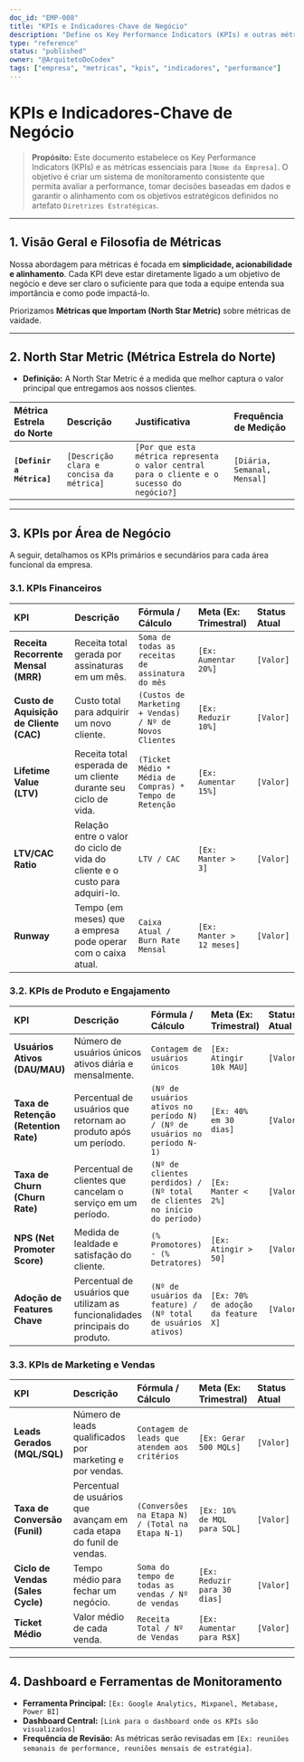 ```yaml
---
doc_id: "EMP-008"
title: "KPIs e Indicadores-Chave de Negócio"
description: "Define os Key Performance Indicators (KPIs) e outras métricas vitais para monitorar a saúde e o progresso do negócio em relação aos seus objetivos estratégicos."
type: "reference"
status: "published"
owner: "@ArquitetoDoCodex"
tags: ["empresa", "metricas", "kpis", "indicadores", "performance"]
---
```


# KPIs e Indicadores-Chave de Negócio

> **Propósito:** Este documento estabelece os Key Performance Indicators (KPIs) e as métricas essenciais para `[Nome da Empresa]`. O objetivo é criar um sistema de monitoramento consistente que permita avaliar a performance, tomar decisões baseadas em dados e garantir o alinhamento com os objetivos estratégicos definidos no artefato `Diretrizes Estratégicas`.

---

## 1. Visão Geral e Filosofia de Métricas

Nossa abordagem para métricas é focada em **simplicidade, acionabilidade e alinhamento**. Cada KPI deve estar diretamente ligado a um objetivo de negócio e deve ser claro o suficiente para que toda a equipe entenda sua importância e como pode impactá-lo.

Priorizamos **Métricas que Importam (North Star Metric)** sobre métricas de vaidade.

---

## 2. North Star Metric (Métrica Estrela do Norte)

*   **Definição:** A North Star Metric é a medida que melhor captura o valor principal que entregamos aos nossos clientes.

| Métrica Estrela do Norte | Descrição | Justificativa | Frequência de Medição |
| :--- | :--- | :--- | :--- |
| **`[Definir a Métrica]`** | `[Descrição clara e concisa da métrica]` | `[Por que esta métrica representa o valor central para o cliente e o sucesso do negócio?]` | `[Diária, Semanal, Mensal]` |

---

## 3. KPIs por Área de Negócio

A seguir, detalhamos os KPIs primários e secundários para cada área funcional da empresa.

### 3.1. KPIs Financeiros

| KPI | Descrição | Fórmula / Cálculo | Meta (Ex: Trimestral) | Status Atual |
| :--- | :--- | :--- | :--- | :--- |
| **Receita Recorrente Mensal (MRR)** | Receita total gerada por assinaturas em um mês. | `Soma de todas as receitas de assinatura do mês` | `[Ex: Aumentar 20%]` | `[Valor]` |
| **Custo de Aquisição de Cliente (CAC)** | Custo total para adquirir um novo cliente. | `(Custos de Marketing + Vendas) / Nº de Novos Clientes` | `[Ex: Reduzir 10%]` | `[Valor]` |
| **Lifetime Value (LTV)** | Receita total esperada de um cliente durante seu ciclo de vida. | `(Ticket Médio * Média de Compras) * Tempo de Retenção` | `[Ex: Aumentar 15%]` | `[Valor]` |
| **LTV/CAC Ratio** | Relação entre o valor do ciclo de vida do cliente e o custo para adquiri-lo. | `LTV / CAC` | `[Ex: Manter > 3]` | `[Valor]` |
| **Runway** | Tempo (em meses) que a empresa pode operar com o caixa atual. | `Caixa Atual / Burn Rate Mensal` | `[Ex: Manter > 12 meses]` | `[Valor]` |

### 3.2. KPIs de Produto e Engajamento

| KPI | Descrição | Fórmula / Cálculo | Meta (Ex: Trimestral) | Status Atual |
| :--- | :--- | :--- | :--- | :--- |
| **Usuários Ativos (DAU/MAU)** | Número de usuários únicos ativos diária e mensalmente. | `Contagem de usuários únicos` | `[Ex: Atingir 10k MAU]` | `[Valor]` |
| **Taxa de Retenção (Retention Rate)** | Percentual de usuários que retornam ao produto após um período. | `(Nº de usuários ativos no período N) / (Nº de usuários no período N-1)` | `[Ex: 40% em 30 dias]` | `[Valor]` |
| **Taxa de Churn (Churn Rate)** | Percentual de clientes que cancelam o serviço em um período. | `(Nº de clientes perdidos) / (Nº total de clientes no início do período)` | `[Ex: Manter < 2%]` | `[Valor]` |
| **NPS (Net Promoter Score)** | Medida de lealdade e satisfação do cliente. | `(% Promotores) - (% Detratores)` | `[Ex: Atingir > 50]` | `[Valor]` |
| **Adoção de Features Chave** | Percentual de usuários que utilizam as funcionalidades principais do produto. | `(Nº de usuários da feature) / (Nº total de usuários ativos)` | `[Ex: 70% de adoção da feature X]` | `[Valor]` |

### 3.3. KPIs de Marketing e Vendas

| KPI | Descrição | Fórmula / Cálculo | Meta (Ex: Trimestral) | Status Atual |
| :--- | :--- | :--- | :--- | :--- |
| **Leads Gerados (MQL/SQL)** | Número de leads qualificados por marketing e por vendas. | `Contagem de leads que atendem aos critérios` | `[Ex: Gerar 500 MQLs]` | `[Valor]` |
| **Taxa de Conversão (Funil)** | Percentual de usuários que avançam em cada etapa do funil de vendas. | `(Conversões na Etapa N) / (Total na Etapa N-1)` | `[Ex: 10% de MQL para SQL]` | `[Valor]` |
| **Ciclo de Vendas (Sales Cycle)** | Tempo médio para fechar um negócio. | `Soma do tempo de todas as vendas / Nº de vendas` | `[Ex: Reduzir para 30 dias]` | `[Valor]` |
| **Ticket Médio** | Valor médio de cada venda. | `Receita Total / Nº de Vendas` | `[Ex: Aumentar para R$X]` | `[Valor]` |

---

## 4. Dashboard e Ferramentas de Monitoramento

*   **Ferramenta Principal:** `[Ex: Google Analytics, Mixpanel, Metabase, Power BI]`
*   **Dashboard Central:** `[Link para o dashboard onde os KPIs são visualizados]`
*   **Frequência de Revisão:** As métricas serão revisadas em `[Ex: reuniões semanais de performance, reuniões mensais de estratégia]`.